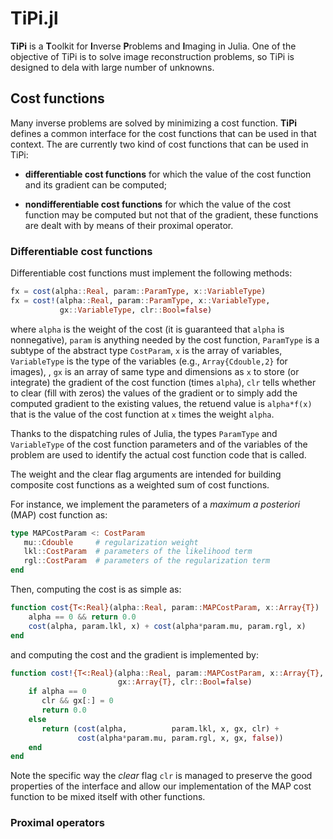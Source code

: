 # TiPi.jl

**TiPi** is a **T**oolkit for **I**nverse **P**roblems and **I**maging in
Julia.  One of the objective of TiPi is to solve image reconstruction
problems, so TiPi is designed to dela with large number of unknowns.


## Cost functions

Many inverse problems are solved by minimizing a cost function.  **TiPi**
defines a common interface for the cost functions that can be used in that
context.  The are currently two kind of cost functions that can be used in
TiPi:

* **differentiable cost functions** for which the value of the cost
  function and its gradient can be computed;

* **nondifferentiable cost functions** for which the value of the cost
  function may be computed but not that of the gradient, these functions
  are dealt with by means of their proximal operator.


### Differentiable cost functions

Differentiable cost functions must implement the following methods:
```julia
fx = cost(alpha::Real, param::ParamType, x::VariableType)
fx = cost!(alpha::Real, param::ParamType, x::VariableType,
           gx::VariableType, clr::Bool=false)
```
where `alpha` is the weight of the cost (it is guaranteed that `alpha` is
nonnegative), `param` is anything needed by the cost function, `ParamType`
is a subtype of the abstract type `CostParam`, `x` is the array of
variables, `VariableType` is the type of the variables (e.g.,
`Array{Cdouble,2}` for images), , `gx` is an array of same type and
dimensions as `x` to store (or integrate) the gradient of the cost function
(times `alpha`), `clr` tells whether to clear (fill with zeros) the values
of the gradient or to simply add the computed gradient to the existing
values, the retuend value is `alpha*f(x)` that is the value of the cost
function at `x` times the weight `alpha`.

Thanks to the dispatching rules of Julia, the types `ParamType` and
`VariableType` of the cost function parameters and of the variables of the
problem are used to identify the actual cost function code that is called.

The weight and the clear flag arguments are intended for building composite
cost functions as a weighted sum of cost functions.

For instance, we implement the parameters of a *maximum a posteriori* (MAP)
cost function as:
```julia
type MAPCostParam <: CostParam
   mu::Cdouble     # regularization weight
   lkl::CostParam  # parameters of the likelihood term
   rgl::CostParam  # parameters of the regularization term
end
```
Then, computing the cost is as simple as:
```julia
function cost{T<:Real}(alpha::Real, param::MAPCostParam, x::Array{T})
    alpha == 0 && return 0.0
	cost(alpha, param.lkl, x) + cost(alpha*param.mu, param.rgl, x)
end
```
and computing the cost and the gradient is implemented by:
```julia
function cost!{T<:Real}(alpha::Real, param::MAPCostParam, x::Array{T},
                        gx::Array{T}, clr::Bool=false)
    if alpha == 0
	   clr && gx[:] = 0
	   return 0.0
	else
	   return (cost(alpha,          param.lkl, x, gx, clr) +
	           cost(alpha*param.mu, param.rgl, x, gx, false))
	end
end
```
Note the specific way the *clear* flag `clr` is managed to preserve the
good properties of the interface and allow our implementation of the MAP
cost function to be mixed itself with other functions.


### Proximal operators

